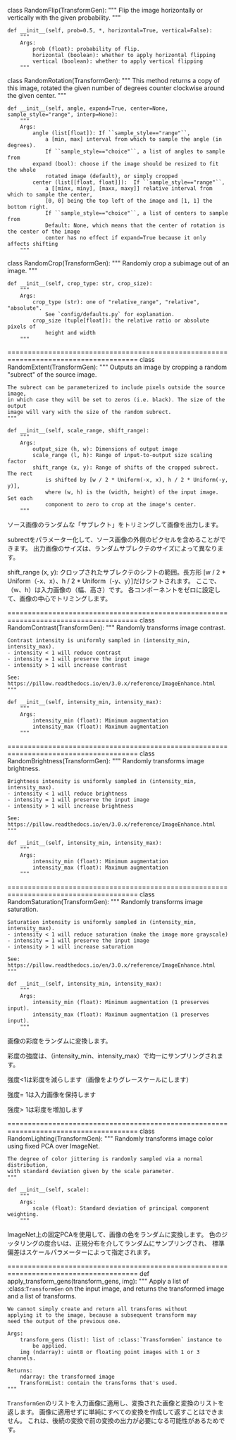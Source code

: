 ﻿class RandomFlip(TransformGen):
    """
    Flip the image horizontally or vertically with the given probability.
    """

    def __init__(self, prob=0.5, *, horizontal=True, vertical=False):
        """
        Args:
            prob (float): probability of flip.
            horizontal (boolean): whether to apply horizontal flipping
            vertical (boolean): whether to apply vertical flipping
        """


class RandomRotation(TransformGen):
    """
    This method returns a copy of this image, rotated the given
    number of degrees counter clockwise around the given center.
    """

    def __init__(self, angle, expand=True, center=None, sample_style="range", interp=None):
        """
        Args:
            angle (list[float]): If ``sample_style=="range"``,
                a [min, max] interval from which to sample the angle (in degrees).
                If ``sample_style=="choice"``, a list of angles to sample from
            expand (bool): choose if the image should be resized to fit the whole
                rotated image (default), or simply cropped
            center (list[[float, float]]):  If ``sample_style=="range"``,
                a [[minx, miny], [maxx, maxy]] relative interval from which to sample the center,
                [0, 0] being the top left of the image and [1, 1] the bottom right.
                If ``sample_style=="choice"``, a list of centers to sample from
                Default: None, which means that the center of rotation is the center of the image
                center has no effect if expand=True because it only affects shifting
        """
    
    
class RandomCrop(TransformGen):
    """
    Randomly crop a subimage out of an image.
    """

    def __init__(self, crop_type: str, crop_size):
        """
        Args:
            crop_type (str): one of "relative_range", "relative", "absolute".
                See `config/defaults.py` for explanation.
            crop_size (tuple[float]): the relative ratio or absolute pixels of
                height and width
        """

======================================================================================
class RandomExtent(TransformGen):
    """
    Outputs an image by cropping a random "subrect" of the source image.

    The subrect can be parameterized to include pixels outside the source image,
    in which case they will be set to zeros (i.e. black). The size of the output
    image will vary with the size of the random subrect.
    """

    def __init__(self, scale_range, shift_range):
        """
        Args:
            output_size (h, w): Dimensions of output image
            scale_range (l, h): Range of input-to-output size scaling factor
            shift_range (x, y): Range of shifts of the cropped subrect. The rect
                is shifted by [w / 2 * Uniform(-x, x), h / 2 * Uniform(-y, y)],
                where (w, h) is the (width, height) of the input image. Set each
                component to zero to crop at the image's center.
        """
        
ソース画像のランダムな「サブレクト」をトリミングして画像を出力します。

subrectをパラメーター化して、ソース画像の外側のピクセルを含めることができます。
出力画像のサイズは、ランダムサブレクテのサイズによって異なります。


shift_range (x, y): 
クロップされたサブレクテのシフトの範囲。長方形
 [w / 2 * Uniform（-x、x）、h / 2 * Uniform（-y、y）]だけシフトされます。
 ここで、（w、h）は入力画像の（幅、高さ）です。
 各コンポーネントをゼロに設定して、画像の中心でトリミングします。


======================================================================================
class RandomContrast(TransformGen):
    """
    Randomly transforms image contrast.

    Contrast intensity is uniformly sampled in (intensity_min, intensity_max).
    - intensity < 1 will reduce contrast
    - intensity = 1 will preserve the input image
    - intensity > 1 will increase contrast

    See: https://pillow.readthedocs.io/en/3.0.x/reference/ImageEnhance.html
    """

    def __init__(self, intensity_min, intensity_max):
        """
        Args:
            intensity_min (float): Minimum augmentation
            intensity_max (float): Maximum augmentation
        """
        

======================================================================================
class RandomBrightness(TransformGen):
    """
    Randomly transforms image brightness.

    Brightness intensity is uniformly sampled in (intensity_min, intensity_max).
    - intensity < 1 will reduce brightness
    - intensity = 1 will preserve the input image
    - intensity > 1 will increase brightness

    See: https://pillow.readthedocs.io/en/3.0.x/reference/ImageEnhance.html
    """

    def __init__(self, intensity_min, intensity_max):
        """
        Args:
            intensity_min (float): Minimum augmentation
            intensity_max (float): Maximum augmentation
        """
        

======================================================================================
class RandomSaturation(TransformGen):
    """
    Randomly transforms image saturation.

    Saturation intensity is uniformly sampled in (intensity_min, intensity_max).
    - intensity < 1 will reduce saturation (make the image more grayscale)
    - intensity = 1 will preserve the input image
    - intensity > 1 will increase saturation

    See: https://pillow.readthedocs.io/en/3.0.x/reference/ImageEnhance.html
    """

    def __init__(self, intensity_min, intensity_max):
        """
        Args:
            intensity_min (float): Minimum augmentation (1 preserves input).
            intensity_max (float): Maximum augmentation (1 preserves input).
        """

画像の彩度をランダムに変換します。

彩度の強度は、（intensity_min、intensity_max）で均一にサンプリングされます。

強度<1は彩度を減らします（画像をよりグレースケールにします）

強度= 1は入力画像を保持します

強度> 1は彩度を増加します

======================================================================================
class RandomLighting(TransformGen):
    """
    Randomly transforms image color using fixed PCA over ImageNet.

    The degree of color jittering is randomly sampled via a normal distribution,
    with standard deviation given by the scale parameter.
    """

    def __init__(self, scale):
        """
        Args:
            scale (float): Standard deviation of principal component weighting.
        """

ImageNet上の固定PCAを使用して、画像の色をランダムに変換します。
色のジッタリングの度合いは、正規分布を介してランダムにサンプリングされ、
標準偏差はスケールパラメーターによって指定されます。

======================================================================================
def apply_transform_gens(transform_gens, img):
    """
    Apply a list of :class:`TransformGen` on the input image, and
    returns the transformed image and a list of transforms.

    We cannot simply create and return all transforms without
    applying it to the image, because a subsequent transform may
    need the output of the previous one.

    Args:
        transform_gens (list): list of :class:`TransformGen` instance to
            be applied.
        img (ndarray): uint8 or floating point images with 1 or 3 channels.

    Returns:
        ndarray: the transformed image
        TransformList: contain the transforms that's used.
    """

`TransformGen`のリストを入力画像に適用し、変換された画像と変換のリストを返します。
画像に適用せずに単純にすべての変換を作成して返すことはできません。
これは、後続の変換で前の変換の出力が必要になる可能性があるためです。